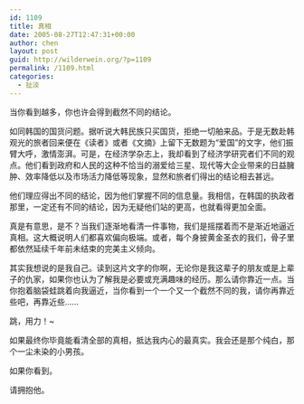 ```yaml
---
id: 1109
title: 真相
date: 2005-08-27T12:47:31+00:00
author: chen
layout: post
guid: http://wilderwein.org/?p=1109
permalink: /1109.html
categories:
  - 扯淡
---
```

当你看到越多，你也许会得到截然不同的结论。

如同韩国的国货问题。据听说大韩民族只买国货，拒绝一切舶来品。于是无数赴韩观光的旅者回来便在《读者》或者《文摘》上留下无数题为“爱国”的文字，他们振臂大呼，激情澎湃。可是，在经济学杂志上，我却看到了经济学研究者们不同的观点。他们看到政府和人民的这种不恰当的溺爱给三星、现代等大企业带来的日益臃肿、效率降低以及市场活力降低等现象，显然和旅者们得出的结论相去甚远。

他们理应得出不同的结论，因为他们掌握不同的信息量。我相信，在韩国的执政者那里，一定还有不同的结论，因为无疑他们站的更高，也就看得更加全面。

真是有意思，是不？当我们逐渐地看清一件事物，我们是摇摆着而不是渐近地逼近真相。这大概说明人们都喜欢偏向极端。或者，每个身披黄金圣衣的我们，骨子里都依然延续千年前未结束的完美主义倾向。

其实我想说的是我自己。读到这片文字的你啊，无论你是我这辈子的朋友或是上辈子的仇家，如果你也认为了解我是必要或充满趣味的经历。那么请你靠近一点。当你抱着脑袋蛙跳着向我逼近，当你看到一个一个又一个截然不同的我，请你再靠近些吧，再靠近些……

跳，用力！~

如果最终你毕竟能看清全部的真相，抵达我内心的最真实。我会还是那个纯白，那个一尘未染的小男孩。

如果你看到。

请拥抱他。